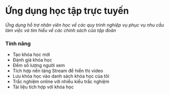# Ứng dụng học tập trực tuyến

_Ứng dụng hỗ trợ nhân viên học về các quy trình nghiệp vụ phục vụ nhu cầu làm việc và tìm hiểu về các chính sách của tập đoàn_

### Tính năng

- Tạo khóa học mới
- Đánh giá khóa học
- Đếm số lượng người xem
- Tích hợp nền tảng Stream để hiển thị video
- Lưu khóa học vào danh sách khóa học của tôi
- Trắc nghiệm online với nhiều kiểu trắc nghiệm
- Tài liệu tích hợp với khóa học
